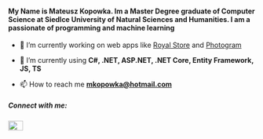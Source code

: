 <h4 align="left">My Name is Mateusz Kopowka. Im a Master Degree graduate of Computer Science at Siedlce University of Natural Sciences and Humanities. I am a passionate of programming and machine learning</h4>

- 🔭 I’m currently working on web apps like [Royal Store](https://github.com/mkopowka/Shop) and  [Photogram](https://github.com/mkopowka/Photogram)

- 🌱 I’m currently using **C#, .NET, ASP.NET, .NET Core, Entity Framework, JS, TS**

- 📫 How to reach me **mkopowka@hotmail.com**

<h5 align="left">Connect with me:</h3>
<p align="left">
<a href="https://www.linkedin.com/in/mateuszkopowka/" target="blank"><img align="center" src="https://raw.githubusercontent.com/rahuldkjain/github-profile-readme-generator/master/src/images/icons/Social/linked-in-alt.svg" alt="mkopowka" height="20" width="30" /></a>
</p>
